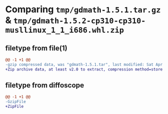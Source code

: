 # Comparing `tmp/gdmath-1.5.1.tar.gz` & `tmp/gdmath-1.5.2-cp310-cp310-musllinux_1_1_i686.whl.zip`

## filetype from file(1)

```diff
@@ -1 +1 @@
-gzip compressed data, was "gdmath-1.5.1.tar", last modified: Sat Apr  6 07:14:06 2024, max compression
+Zip archive data, at least v2.0 to extract, compression method=store
```

## filetype from diffoscope

```diff
@@ -1 +1 @@
-GzipFile
+ZipFile
```

